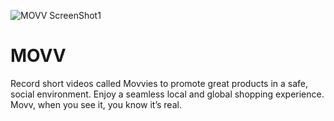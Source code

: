 ![MOVV ScreenShot1](logo-movv.jpeg)

# MOVV

Record short videos called Movvies to promote great products in a safe, social environment. Enjoy a seamless local and global shopping experience. Movv, when you see it, you know it’s real.
